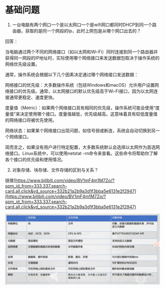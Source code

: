 # 基础问题
1. 一台电脑有两个网口一个是以太网口一个是wifi网口都同时DHCP到同一个路由器，获取的是同一个网段的Ip，此时上网包是从哪个网口出去的？

回答：

当电脑通过两个不同的网络接口（如以太网和Wi-Fi）同时连接到同一个路由器并获得同一网段的IP地址时，实际使用哪个网络接口来发送数据包取决于操作系统的网络优先级设置。

通常，操作系统会根据以下几个因素决定通过哪个网络接口发送数据：

网络接口的优先级：大多数操作系统（包括Windows和macOS）允许用户设置网络接口的优先级。通常，以太网接口的默认优先级高于Wi-Fi接口，因为以太网连接通常更稳定、速度更快。

度量值（Metric）：如果两个网络接口具有相同的优先级，操作系统可能会使用“度量值”来决定使用哪个接口。度量值越低，优先级越高。这意味着具有较低度量值的网络接口将被优先使用。

网络状态：如果某个网络接口出现问题，如信号弱或断连，系统会自动切换到另一个网络接口。

简而言之，如果没有用户进行特定配置，大多数系统默认会选择以太网作为首选网络接口。Linux系统中，可以使用netstat -rn命令来查看。这些命令将帮助你了解各个接口的优先级和使用情况。

2. 对象存储、块存储、文件存储的区别与关系？

链接[https://www.bilibili.com/video/BV1mF4m1M7Zo/?spm_id_from=333.337.search-card.all.click&vd_source=332b21a2b9a3d1f3bba5e6131e2f2947](https://www.bilibili.com/video/BV1mF4m1M7Zo/?spm_id_from=333.337.search-card.all.click&vd_source=332b21a2b9a3d1f3bba5e6131e2f2947)

![存储区分](./img/storage.png)